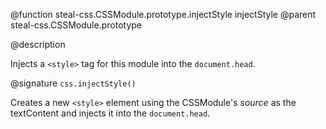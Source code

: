 @function steal-css.CSSModule.prototype.injectStyle injectStyle
@parent steal-css.CSSModule.prototype

@description 

Injects a `<style>` tag for this module into the `document.head`.

@signature `css.injectStyle()`

Creates a new `<style>` element using the CSSModule's *source* as the textContent and injects it into the `document.head`.
